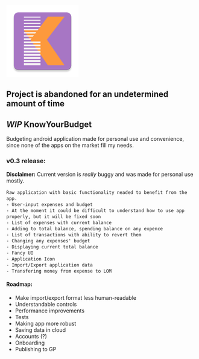 ![This is an image](https://github.com/glebkrep/KnowYourBudget/blob/master/app/src/main/res/mipmap-xxxhdpi/ic_launcher.png)
## Project is abandoned for an undetermined amount of time

## _WIP_ KnowYourBudget
Budgeting android application made for personal use and convenience, since none of the apps on the market fill my needs.

### __v0.3 release:__
__Disclaimer:__ Current version is _really_ buggy and was made for personal use mostly.
```
Raw application with basic functionality neaded to benefit from the app.
- User-input expenses and budget
- At the moment it could be difficult to understand how to use app properly, but it will be fixed soon
- List of expenses with current balance
- Adding to total balance, spending balance on any expence
- List of transactions with ability to revert them
- Changing any expenses' budget
- Displaying current total balance 
- Fancy UI
- Application Icon
- Import/Export application data
- Transfering money from expense to LOM
```


#### Roadmap:
- Make import/export format less human-readable
- Understandable controls
- Performance improvements
- Tests
- Making app more robust
- Saving data in cloud
- Accounts (?)
- Onboarding
- Publishing to GP



